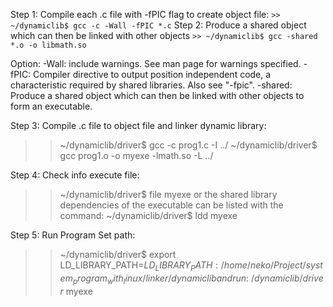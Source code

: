 Step 1: Compile each .c file with -fPIC flag to create object file: 
  `>> ~/dynamiclib$ gcc -c -Wall -fPIC *.c`
Step 2: Produce a shared object which can then be linked with other objects 
  `>> ~/dynamiclib$ gcc -shared *.o -o libmath.so`

Option: 
  -Wall: include warnings. See man page for warnings specified.
  -fPIC: Compiler directive to output position independent code, a characteristic required by shared libraries. Also see "-fpic".
  -shared: Produce a shared object which can then be linked with other objects to form an executable.
  
  
Step 3: Compile .c file to object file and linker dynamic library:
  >> ~/dynamiclib/driver$ gcc -c prog1.c -I ../
  >> ~/dynamiclib/driver$ gcc prog1.o -o myexe -lmath.so -L ../

Step 4: Check info execute file:
  >> ~/dynamiclib/driver$ file myexe
or the shared library dependencies of the executable can be listed with the command:
  >> ~/dynamiclib/driver$ ldd myexe
  
Step 5: Run Program
Set path:
  >> ~/dynamiclib/driver$ export LD_LIBRARY_PATH=$LD_LIBRARY_PATH:/home/neko/Project/system_program_with_linux/linker/dynamiclib
and run:
  >> ~/dynamiclib/driver$ myexe

